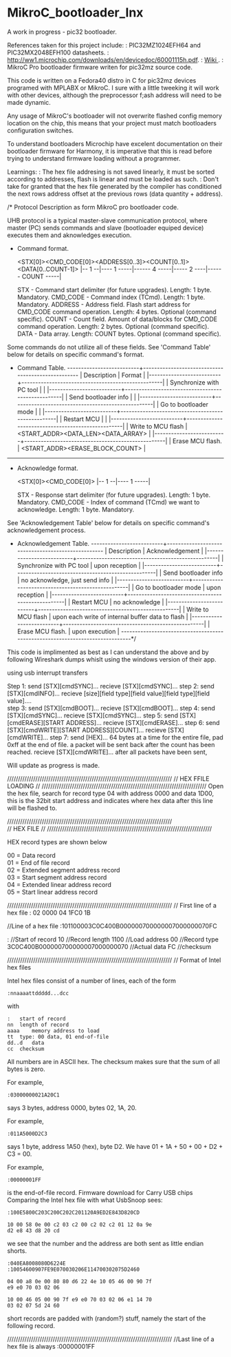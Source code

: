 # MikroC_bootloader_lnx
A work in progress - pic32 bootloader.

References taken for this project include:
 : PIC32MZ1024EFH64 and PIC32MX2048EFH100 datasheets.
 : http://ww1.microchip.com/downloads/en/devicedoc/60001115h.pdf.
 : [Wiki ](https://en.wikipedia.org/wiki/Intel_HEX).
 : MikroC Pro bootloader firmware writen for pic32mz source code.

 This code is written on a Fedora40 distro in C for pic32mz devices programed with
 MPLABX or MikroC. I sure with a little tweeking it will work with other devices,
 although the preprocessor f;ash address will need to be made dynamic.

 Any usage of MikroC's bootloader will not overwrite flashed config memory location 
 on the chip, this means that your project must match bootloaders configuration switches.

 To understand bootloaders Microchip have excelent documentation on their bootloader firmware
 for Harmony, it is imperative that this is read before trying to understand firmware loading
 without a programmer.

 Learnings:
  : The hex file addresing is not saved linearly, it must be sorted according to 
    addresses, flash is linear and must be loaded as such.
  : Don't take for granted that the hex file generated by the compiler has conditioned
    the next rows address offset at the previous rows (data quantity + address).



/* Protocol Description as form MikroC pro bootloader code.

  UHB protocol is a typical master-slave communication protocol, where
  master (PC) sends commands and slave (bootloader equiped device) executes
  them and aknowledges execution.

  * Command format.
    
    <STX[0]><CMD_CODE[0]><ADDRESS[0..3]><COUNT[0..1]> <DATA[0..COUNT-1]>
    |-- 1 --|---- 1 -----|------ 4 -----|----- 2 ----|------ COUNT -----|

    STX      - Command start delimiter (for future upgrades).
               Length: 1 byte. Mandatory.
    CMD_CODE - Command index (TCmd).
               Length: 1 byte. Mandatory.
    ADDRESS  - Address field. Flash start address for
               CMD_CODE command operation.
               Length: 4 bytes. Optional (command specific).
    COUNT    - Count field. Amount of data/blocks for
               CMD_CODE command operation.
               Length: 2 bytes. Optional (command specific).
    DATA     - Data array.
               Length: COUNT bytes. Optional (command specific).

  Some commands do not utilize all of these fields.
  See 'Command Table' below for details on specific command's format.

  * Command Table.
   --------------------------+---------------------------------------------------
  |       Description        |                      Format                       |
  |--------------------------+---------------------------------------------------|
  | Synchronize with PC tool |                  <STX><cmdSYNC>                   |
  |--------------------------+---------------------------------------------------|
  | Send bootloader info     |                  <STX><cmdINFO>                   |
  |--------------------------+---------------------------------------------------|
  | Go to bootloader mode    |                  <STX><cmdBOOT>                   |
  |--------------------------+---------------------------------------------------|
  | Restart MCU              |                  <STX><cmdREBOOT>                 |
  |--------------------------+---------------------------------------------------|
  | Write to MCU flash       | <STX><cmdWRITE><START_ADDR><DATA_LEN><DATA_ARRAY> |
  |--------------------------+---------------------------------------------------|
  | Erase MCU flash.         |  <STX><cmdERASE><START_ADDR><ERASE_BLOCK_COUNT>   |
   ------------------------------------------------------------------------------ 
   
  * Acknowledge format.
   
    <STX[0]><CMD_CODE[0]>
    |-- 1 --|---- 1 -----|
   
    STX      - Response start delimiter (for future upgrades).
               Length: 1 byte. Mandatory.
    CMD_CODE - Index of command (TCmd) we want to acknowledge.
               Length: 1 byte. Mandatory.

  See 'Acknowledgement Table' below for details on specific command's 
  acknowledgement process.
  
  * Acknowledgement Table.
   --------------------------+---------------------------------------------------
  |       Description        |                   Acknowledgement                 |
  |--------------------------+---------------------------------------------------|
  | Synchronize with PC tool |                  upon reception                   |
  |--------------------------+---------------------------------------------------|
  | Send bootloader info     |          no acknowledge, just send info           |
  |--------------------------+---------------------------------------------------|
  | Go to bootloader mode    |                  upon reception                   |
  |--------------------------+---------------------------------------------------|
  | Restart MCU              |                  no acknowledge                   |
  |--------------------------+---------------------------------------------------|
  | Write to MCU flash       | upon each write of internal buffer data to flash  |
  |--------------------------+---------------------------------------------------|
  | Erase MCU flash.         |                  upon execution                   |
   ------------------------------------------------------------------------------*/


This code is implimented as best as I can understand the above and by following Wireshark dumps whislt using the windows 
version of their app.

using usb interrupt transfers

Step 1:   send         [STX][cmdSYNC]...
          recieve      [STX][cmdSYNC]...
step 2:   send         [STX][cmdINFO]...
          recieve      [size][field type][field value][field type][field value]....        
step 3:   send         [STX][cmdBOOT]...
          recieve      [STX][cmdBOOT]...
step 4:   send         [STX][cmdSYNC]...
          recieve      [STX][cmdSYNC]...
step 5:   send         [STX][cmdERASE][START ADDRESS]...
          recieve      [STX][cmdERASE]...
step 6:   send         [STX][cmdWRITE][START ADDRESS][COUNT]...
          recieve      [STX][cmdWRITE]...
step 7:  send          [HEX]... 64 bytes at a time for the entire file, pad 0xff at the end of file. 
                                a packet will be sent back after the count has been reached.
          recieve      [STX][cmdWRITE]... after all packets have been sent, 


Will update as progress is made.

////////////////////////////////////////////////////////////////////////////
//      			           HEX FFILE LOADING				                        //
////////////////////////////////////////////////////////////////////////////
Open the hex file, search for record type 04 with address 0000 and data 1D00, this is 
the 32bit start address and indicates where hex data after this line will be flashed 
to.

////////////////////////////////////////////////////////////////////////////                          
//                            HEX FILE                                    //
////////////////////////////////////////////////////////////////////////////

HEX record types are shown below

00 = Data record                                                              
01 = End of file record                                                       
02 = Extended segment address record                                          
03 = Start segment address record                                             
04 = Extended linear address record                                           
05 = Start linear address record 



////////////////////////////////////////////////////////////////////////////
// First line of a hex file
:
02
0000
04
1FC0
1B


//Line of a hex file
:101100003C0C400B000000700000007000000070FC

:											//Start of record
10											//Record length
1100										//Load address
00											//Record type
3C0C400B000000700000007000000070			//Actual data
FC											//checksum		


////////////////////////////////////////////////////////////////////////////
// Format of Intel hex files

Intel hex files consist of a number of lines, each of the form

	:nnaaaattddddd...dcc

with

	:	start of record
	nn	length of record
	aaaa	memory address to load
	tt	type: 00 data, 01 end-of-file
	dd..d	data
	cc	checksum

All numbers are in ASCII hex. The checksum makes sure that the sum
of all bytes is zero.

For example,

	:03000000021A20C1

says 3 bytes, address 0000, bytes 02, 1A, 20.

For example,

	:011A5000D2C3

says 1 byte, address 1A50 (hex), byte D2. We have 01 + 1A + 50 + 00 + D2 + C3 = 00.

For example,

	:00000001FF

is the end-of-file record.
Firmware download for Carry USB chips
Comparing the Intel hex file with what UsbSnoop sees:

	:100E5800C203C200C202C201120A9ED2E843D820CD

	10 00 58 0e 00 c2 03 c2 00 c2 02 c2 01 12 0a 9e
	d2 e8 43 d8 20 cd

we see that the number and the address are both sent as little endian shorts.

	:040EA8008080D6224E
	:10054600907FE9E070030206E114700302075D2460

	04 00 a8 0e 00 80 80 d6 22 4e 10 05 46 00 90 7f
	e9 e0 70 03 02 06

	10 00 46 05 00 90 7f e9 e0 70 03 02 06 e1 14 70
	03 02 07 5d 24 60

short records are padded with (random?) stuff, namely the start of the following record. 

////////////////////////////////////////////////////////////////////////////
//Last line of a hex file is always
:00000001FF	
